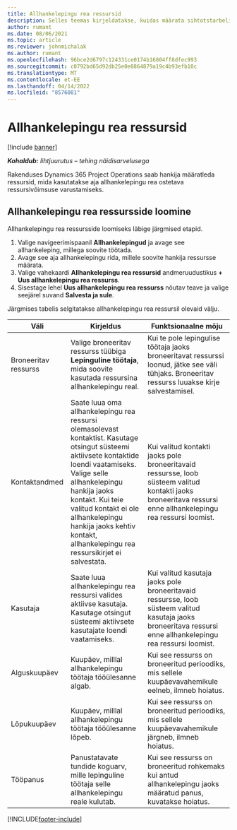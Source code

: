 ```yaml
---
title: Allhankelepingu rea ressursid
description: Selles teemas kirjeldatakse, kuidas määrata sihtotstarbelised ressursid, mille hankija on konkreetse allhankelepingu aja rea jaoks andnud.
author: rumant
ms.date: 08/06/2021
ms.topic: article
ms.reviewer: johnmichalak
ms.author: rumant
ms.openlocfilehash: 96bce2d6797c124331ce0174b16804ff8dfec993
ms.sourcegitcommit: c0792bd65d92db25e0e8864879a19c4b93efb10c
ms.translationtype: MT
ms.contentlocale: et-EE
ms.lasthandoff: 04/14/2022
ms.locfileid: "8576081"
---
```

# <a name="subcontract-line-resources"></a>Allhankelepingu rea ressursid

[!include [banner](../../includes/dataverse-preview.md)]

_**Kohaldub:** lihtjuurutus – tehing näidisarvelusega_

Rakenduses Dynamics 365 Project Operations saab hankija määratleda ressursid, mida kasutatakse aja allhankelepingu rea ostetava ressursivõimsuse varustamiseks.

## <a name="create-subcontract-line-resources"></a>Allhankelepingu rea ressursside loomine

Allhankelepingu rea ressursside loomiseks läbige järgmised etapid.

1. Valige navigeerimispaanil **Allhankelepingud** ja avage see allhankeleping, millega soovite töötada.
2. Avage see aja allhankelepingu rida, millele soovite hankija ressursse määrata.
3. Valige vahekaardi **Allhankelepingu rea ressursid** andmeruudustikus **+ Uus allhankelepingu rea ressurss**.
4. Sisestage lehel **Uus allhankelepingu rea ressurss** nõutav teave ja valige seejärel suvand **Salvesta ja sule**.

Järgmises tabelis selgitatakse allhankelepingu rea ressursil olevaid välju.

| Väli | Kirjeldus | Funktsionaalne mõju |
| ----- | ----------- | ----------------- |
| Broneeritav ressurss | Valige broneeritav ressurss tüübiga **Lepinguline töötaja**, mida soovite kasutada ressursina allhankelepingu real.| Kui te pole lepingulise töötaja jaoks broneeritavat ressurssi loonud, jätke see väli tühjaks. Broneeritav ressurss luuakse kirje salvestamisel.  |
| Kontaktandmed | Saate luua oma allhankelepingu rea ressursi olemasolevast kontaktist. Kasutage otsingut süsteemi aktiivsete kontaktide loendi vaatamiseks. Valige selle allhankelepingu hankija jaoks kontakt. Kui teie valitud kontakt ei ole allhankelepingu hankija jaoks kehtiv kontakt, allhankelepingu rea ressursikirjet ei salvestata.| Kui valitud kontakti jaoks pole broneeritavaid ressursse, loob süsteem valitud kontakti jaoks broneeritava ressursi enne allhankelepingu rea ressursi loomist. |
| Kasutaja | Saate luua allhankelepingu rea ressursi valides aktiivse kasutaja. Kasutage otsingut süsteemi aktiivsete kasutajate loendi vaatamiseks.| Kui valitud kasutaja jaoks pole broneeritavaid ressursse, loob süsteem valitud kasutaja jaoks broneeritava ressursi enne allhankelepingu rea ressursi loomist. |
| Alguskuupäev | Kuupäev, milllal allhankelepingu töötaja tööülesanne algab.| Kui see ressurss on broneeritud perioodiks, mis sellele kuupäevavahemikule eelneb, ilmneb hoiatus. |
| Lõpukuupäev | Kuupäev, milllal allhankelepingu töötaja tööülesanne lõpeb.| Kui see ressurss on broneeritud perioodiks, mis sellele kuupäevavahemikule järgneb, ilmneb hoiatus. |
| Tööpanus | Panustatavate tundide koguarv, mille lepinguline töötaja selle allhankelepingu reale kulutab.| Kui see ressurss on broneeritud rohkemaks kui antud allhankelepingu jaoks määratud panus, kuvatakse hoiatus. |


[!INCLUDE[footer-include](../../includes/footer-banner.md)]
